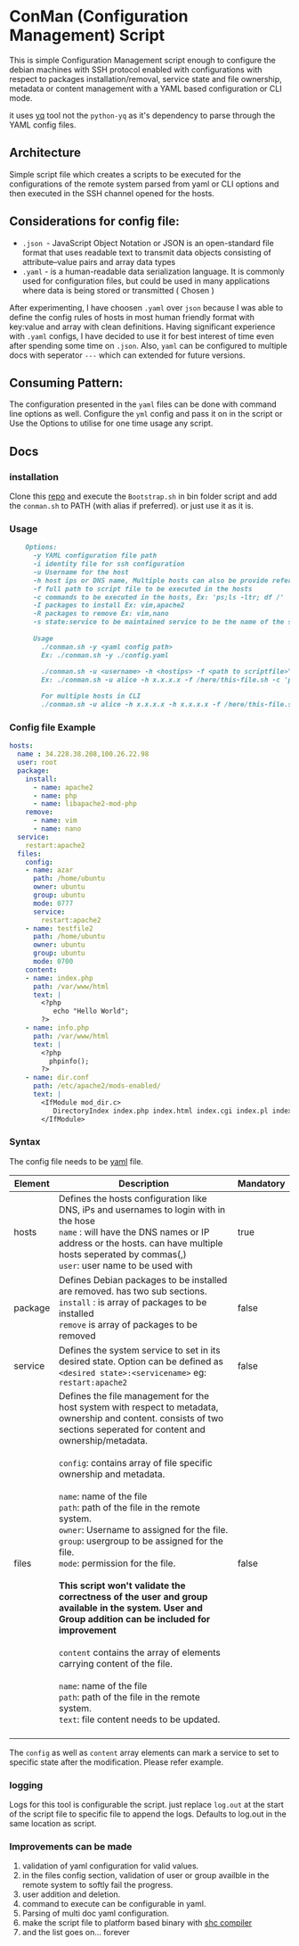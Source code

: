 # ConMan (Configuration Management) Script
    
This is simple Configuration Management script enough to configure the debian machines with SSH protocol enabled with configurations with respect 
to packages installation/removal, service state and file ownership, metadata or content management with a YAML based 
configuration or CLI mode.

it uses [yq](https://mikefarah.gitbook.io/yq/#install) tool not the `python-yq` as it's dependency to parse through the YAML config files. 

## Architecture

Simple script file which creates a scripts to be executed for the configurations of the remote system parsed from yaml or CLI options and then executed in the SSH channel opened for the hosts. 

## Considerations for config file: 

* `.json `- JavaScript Object Notation or JSON is an open-standard file format that uses readable text to transmit data 
objects consisting of attribute–value pairs and array data types 
* `.yaml` -  is a human-readable data serialization language. It is commonly used for configuration files, but could 
be used in many applications where data is being stored or transmitted ( Chosen )

After experimenting, I have choosen `.yaml` over `json`  because I was able to define the config rules of 
hosts in most human friendly format with key:value and array  with clean definitions. Having significant 
experience with `.yaml` configs, I have decided to use it for best interest of time even after spending some time  on `.json`.
Also, `yaml` can be configured to multiple docs with seperator `---` which can extended for future versions. 

## Consuming Pattern:

The configuration presented in the `yaml` files can be done with command line options as well. Configure the `yml` config
and pass it on in the script or Use the Options to utilise for one time usage any script. 


## Docs 

### installation

Clone this [repo](https://github.com/azarudeena/conman) and execute the `Bootstrap.sh` in bin folder script and add the `conman.sh` to PATH (with alias if preferred). or just use it as it is. 

### Usage

``` markdown
    Options:
      -y YAML configuration file path
      -i identity file for ssh configuration
      -u Username for the host
      -h host ips or DNS name, Multiple hosts can also be provide refer below
      -f full path to script file to be executed in the hosts
      -c commands to be executed in the hosts, Ex: 'ps;ls -ltr; df /'
      -I packages to install Ex: vim,apache2
      -R packages to remove Ex: vim,nano
      -s state:service to be maintained service to be the name of the service. state: desired state; Valid values: start, stop, restart, enable, disable Ex: start:apache2
      
      Usage 
        ./conman.sh -y <yaml config path>
        Ex: ./conman.sh -y ./config.yaml 
        
        ./conman.sh -u <username> -h <hostips> -f <path to scriptfile>";
        Ex: ./conman.sh -u alice -h x.x.x.x -f /here/this-file.sh -c 'pwd;ls;'

        For multiple hosts in CLI 
        ./conman.sh -u alice -h x.x.x.x -h x.x.x.x -f /here/this-file.sh
```

### Config file Example 

```yaml
hosts: 
  name : 34.228.38.208,100.26.22.98
  user: root
  package:
    install:
      - name: apache2
      - name: php
      - name: libapache2-mod-php
    remove:
      - name: vim
      - name: nano
  service:
    restart:apache2
  files:
    config:
    - name: azar
      path: /home/ubuntu
      owner: ubuntu
      group: ubuntu
      mode: 0777
      service:
        restart:apache2
    - name: testfile2
      path: /home/ubuntu
      owner: ubuntu
      group: ubuntu
      mode: 0700
    content:
    - name: index.php
      path: /var/www/html
      text: |
        <?php
           echo "Hello World";
        ?>
    - name: info.php
      path: /var/www/html
      text: |
        <?php
          phpinfo();
        ?>
    - name: dir.conf
      path: /etc/apache2/mods-enabled/
      text: |
        <IfModule mod_dir.c>
           DirectoryIndex index.php index.html index.cgi index.pl index.xhtml index.htm
        </IfModule>
```

### Syntax 

The config file needs to be [yaml](http://www.yaml.org/) file.

|     Element   |                                        Description                                        | Mandatory |
|---------------|-------------------------------------------------------------------------------------------|-----------|
|hosts| Defines the hosts configuration like DNS, iPs and usernames to login with in the hose <br>  `name` :  will have the DNS names or IP address or the hosts. can have multiple hosts seperated by commas(,) </br> `user`: user name to be used with  |   true    |
|package| Defines Debian packages to be installed are removed. has two sub sections. <br>`install` : is array of packages to be installed <br> `remove` is array of packages to be removed | false
|service| Defines the system service to set in its desired state. Option can be defined as `<desired state>:<servicename>` eg: `restart:apache2`| false
|files| Defines the file management for the host system with respect to metadata, ownership and content. consists of two sections  seperated for content and ownership/metadata. <br><br> `config`: contains array of file specific ownership and metadata. <br><br> `name`: name of the file <br> `path`: path of the file in the remote system. <br> `owner`: Username to assigned for the file. <br> `group`: usergroup to be assigned for the file. <br> `mode`: permission for the file. <br> <br> <strong> This script won't validate the correctness of the user and group available in the system. User and Group addition can be included for improvement</strong> <br><br> `content` contains the array of elements carrying content of the file. <br><br> `name`: name of the file <br> `path`: path of the file in the remote system. <br> `text`: file content needs to be updated. <br> <br> | false

The `config` as well as `content` array elements can mark a service to set to specific state after the modification. Please refer example. 

### logging

Logs for this tool is configurable the script. just replace `log.out` at the start of the script file to specific file to append the logs. Defaults to log.out in the same location as script.  

### Improvements can be made

1. validation of yaml configuration for valid values. 
2. in the files config section, validation of user or group availble in the remote system to softly fail the progress. 
3. user addition and deletion. 
4. command to execute can be configurable in yaml. 
5. Parsing of multi doc yaml configuration.
6. make the script file to platform based binary with [shc compiler](https://github.com/neurobin/shc)
7. and the list goes on... forever